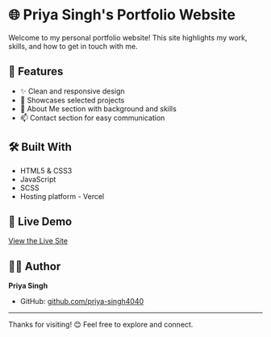 # 🌐 Priya Singh's Portfolio Website

Welcome to my personal portfolio website! This site highlights my work, skills, and how to get in touch with me.

## 🚀 Features

- ✨ Clean and responsive design
- 📁 Showcases selected projects
- 🧠 About Me section with background and skills
- 📫 Contact section for easy communication

## 🛠️ Built With

- HTML5 & CSS3  
- JavaScript  
- SCSS  
- Hosting platform - Vercel

## 🔗 Live Demo

[View the Live Site](https://priya-singh.vercel.app/)  

## 🧑‍💻 Author

**Priya Singh**  
- GitHub: [github.com/priya-singh4040](https://github.com/priya-singh4040)  

---

Thanks for visiting! 😊 Feel free to explore and connect.
